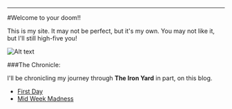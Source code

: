 ---

#Welcome to your doom!!

This is my site. 
It may not be perfect, but it's my own. 
You may not like it, but I'll still high-five you! 

![Alt text](http://i1238.photobucket.com/albums/ff482/heathgk/LizLemonhighfive.gif)

###The Chronicle:

I'll be chronicling my journey through **The Iron Yard** in part, on this blog. 

* [First Day](2014/09/22/First-Day.html)
* [Mid Week Madness](2014/09/22/Midweek-Madness.html)

